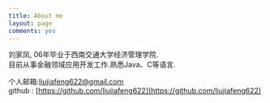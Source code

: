 ```yaml
---
title: About me
layout: page
comments: yes
---
```

  
刘家凤, 06年毕业于西南交通大学经济管理学院.            
目前从事金融领域应用开发工作.熟悉Java、C等语言.      

个人邮箱:liujiafeng622@gmail.com      
github : [https://github.com/liujiafeng622](https://github.com/liujiafeng622)      